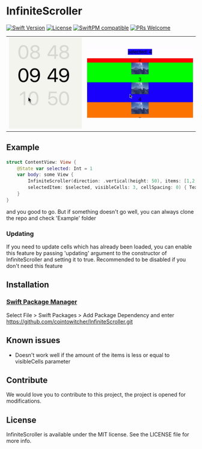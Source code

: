 # InfiniteScroller

[![Swift Version][swift-image]][swift-url]
[![License][license-image]][license-url]
[![SwiftPM compatible](https://img.shields.io/badge/SwiftPM-compatible-4BC51D.svg?style=flat)](https://github.com/Carthage/Carthage)
[![PRs Welcome](https://img.shields.io/badge/PRs-welcome-brightgreen.svg?style=flat-square)](http://makeapullrequest.com)
<table cellspacing="0" cellpadding="0" style="border-collapse: collapse; border: none;">
<tr>
    <td><img src="https://github.com/cointowitcher/InfiniteScroller/blob/master/docs/time_picker_example.gif" width="412">
</td>
    <td><img src="https://github.com/cointowitcher/InfiniteScroller/blob/master/docs/example.gif" width="600"></td>
    </tr>
    </table>


## Example

```swift
struct ContentView: View {
    @State var selected: Int = 1
    var body: some View {
        InfiniteScroller(direction: .vertical(height: 50), items: [1,2,3,4], 
        selectedItem: $selected, visibleCells: 3, cellSpacing: 0) { Text("\($0)") }
    }
}
```
and you good to go.
But if something doesn't go well, you can always clone the repo and check 'Example' folder

### Updating

If you need to update cells which has already been loaded, you can enable this feature by passing
'updating' argument to the constructor of InfiniteScroller and setting it to true. Recommended to be disabled if you
don't need this feature

## Installation

### [Swift Package Manager](https://github.com/apple/swift-package-manager)
Select File > Swift Packages > Add Package Dependency and enter https://github.com/cointowitcher/InfiniteScroller.git 

## Known issues

- Doesn't work well if the amount of the items is less or equal to visibleCells parameter

## Contribute

We would love you to contribute to this project, the project is opened for modifications. 

## License

InfiniteScroller is available under the MIT license. See the LICENSE file for more info.

[swift-image]:https://img.shields.io/badge/swift-5.2-orange.svg
[swift-url]: https://swift.org/
[license-image]: https://img.shields.io/badge/License-MIT-blue.svg
[license-url]: LICENSE
[codebeat-image]: https://codebeat.co/badges/c19b47ea-2f9d-45df-8458-b2d952fe9dad
[codebeat-url]: https://codebeat.co/projects/github-com-vsouza-awesomeios-com
